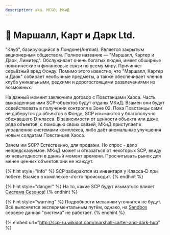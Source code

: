 ```yaml
---
description: aka. MC&D, МКиД
---
```


# 💼 Маршалл, Карт и Дарк Ltd.

"Клуб", базирующийся в Лондоне(Англия). Является закрытым акционерным обществом. Полное название — "Маршалл, Картер и Дарк, Лимитед". Обслуживает очень богатых людей, имеет обширные политические и финансовые связи по всему миру. Причиняет серьёзный вред Фонду. Помимо этого известно, что "Маршалл, Картер и Дарк" собирает необычные предметы, а также обеспечивает членов клуба уникальными, редкими и дорогостоящими развлечениями из возможных.

На данный момент заключили договор с Повстанцами Хаоса. Часть выкраденных ими SCP-объектов будут отданы МКиД. Взамен они будут содействовать в получении контроля в Зоне 02. Пока Повстанцы сами не доберутся до объектов в Фонде, SCP изымаются у благополучно сбежавшего D-класса. В зависимости от ценности объекта или даже ряда объектов, с помощью своих связей, МКиД приступает к управлению системами комплекса, либо даёт аномальные улучшения новым солдатам Повстанцев Хаоса.

Зачем им SCP? Естественно, для продажи. Но спрос - дело непредсказуемое. МКиД может и отказаться от некоторых SCP, ввиду их невыгодности в данный момент времени. Просчитывать рынок для менее ценных объектов они не жаждут.

{% hint style="info" %}
SCP забираются из инвентаря у Класса-D при побеге. Взамен в комплексе что-то происходит.
{% endhint %}

{% hint style="danger" %}
На то, какие SCP будут изыматься влияет [Система Сезонов](../seasons-system.md)!
{% endhint %}

{% hint style="warning" %}
Подробности механики уточнятся не будут. Всё выясняется экспериментальным путём, однако, на [Sandbox](../../../servers/scpsl-sandbox.md) сервере данная "система" не работает.
{% endhint %}

{% embed url="http://scp-ru.wikidot.com/marshall-carter-and-dark-hub" %}
